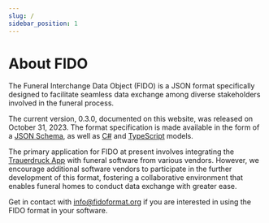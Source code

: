```yaml
---
slug: /
sidebar_position: 1
---
```


# About FIDO

The Funeral Interchange Data Object (FIDO) is a JSON format specifically designed to facilitate seamless data exchange among diverse stakeholders involved in the funeral process.

The current version, 0.3.0, documented on this website, was released on October 31, 2023. The format specification is made available in the form of a [JSON Schema](./jsonschema), as well as [C#](./csharp) and [TypeScript](./typescript) models.

The primary application for FIDO at present involves integrating the [Trauerdruck App](https://www.trauerdruck.app) with funeral software from
various vendors. However, we encourage additional software vendors to participate in the further development of this format, fostering a collaborative environment that enables funeral homes to conduct data exchange with greater ease.

Get in contact with <a href="mailto:info@fidoformat.org">info@fidoformat.org</a> if you are interested in using the FIDO format in your software.